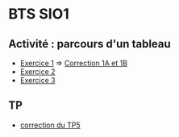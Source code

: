 # BTS SIO1

## Activité : parcours d'un tableau
* [Exercice 1](https://notebook.basthon.fr/?from=https://raw.githubusercontent.com/thfruchart/sio1/main/ActTableau-Exo1.ipynb) => [Correction 1A et 1B](https://notebook.basthon.fr/?from=https://raw.githubusercontent.com/thfruchart/sio1/main/ActTableau-Exo1CORR.ipynb)
* [Exercice 2](https://notebook.basthon.fr/?from=https://raw.githubusercontent.com/thfruchart/sio1/main/ActTableau-Exo2.ipynb)
* [Exercice 3](https://notebook.basthon.fr/?from=https://raw.githubusercontent.com/thfruchart/sio1/main/ActTableau-Exo3.ipynb)
## TP
* [correction du TP5](http://notebook.basthon.fr/?from=https://raw.githubusercontent.com/thfruchart/sio1/main/TP5-CORRECTION.ipynb)

